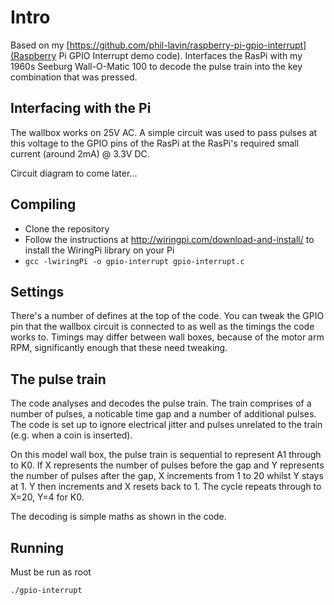 Intro
=====

Based on my [https://github.com/phil-lavin/raspberry-pi-gpio-interrupt](Raspberry Pi GPIO Interrupt demo code). Interfaces the RasPi with my
1960s Seeburg Wall-O-Matic 100 to decode the pulse train into the key combination that was pressed.

Interfacing with the Pi
-----------------------

The wallbox works on 25V AC. A simple circuit was used to pass pulses at this voltage to the GPIO pins of the RasPi at the RasPi's required
small current (around 2mA) @ 3.3V DC.

Circuit diagram to come later...

Compiling
---------

* Clone the repository
* Follow the instructions at http://wiringpi.com/download-and-install/ to install the WiringPi library on your Pi
* ```gcc -lwiringPi -o gpio-interrupt gpio-interrupt.c```

Settings
--------

There's a number of defines at the top of the code. You can tweak the GPIO pin that the wallbox circuit is connected to as well as the timings
the code works to. Timings may differ between wall boxes, because of the motor arm RPM, significantly enough that these need tweaking.

The pulse train
---------------

The code analyses and decodes the pulse train. The train comprises of a number of pulses, a noticable time gap and a number of additional pulses.
The code is set up to ignore electrical jitter and pulses unrelated to the train (e.g. when a coin is inserted).

On this model wall box, the pulse train is sequential to represent A1 through to K0. If X represents the number of pulses before the gap and Y
represents the number of pulses after the gap, X increments from 1 to 20 whilst Y stays at 1. Y then increments and X resets back to 1. The cycle
repeats through to X=20, Y=4 for K0.

The decoding is simple maths as shown in the code.

Running
-------
Must be run as root

```
./gpio-interrupt
```

